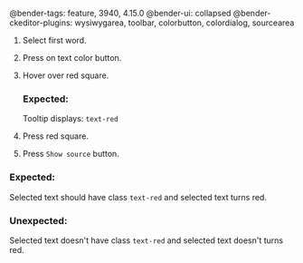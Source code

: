 @bender-tags: feature, 3940, 4.15.0
@bender-ui: collapsed
@bender-ckeditor-plugins: wysiwygarea, toolbar, colorbutton, colordialog, sourcearea

1. Select first word.
1. Press on text color button.
1. Hover over red square.

	### Expected:

	Tooltip displays: `text-red`

1. Press red square.

1. Press `Show source` button.

### Expected:

Selected text should have class `text-red` and selected text turns red.


### Unexpected:

Selected text doesn't have class `text-red` and selected text doesn't turns red.
